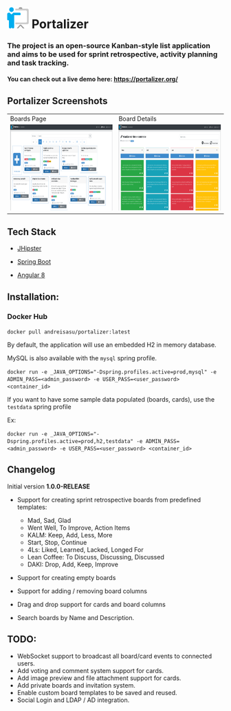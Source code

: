 # <img src="logo.png" width="50"/> Portalizer 

### The project is an open-source Kanban-style list application and aims to be used for sprint retrospective, activity planning and task tracking.

#### You can check out a live demo here: https://portalizer.org/



## Portalizer Screenshots

<table>
  <tr>
     <td>Boards Page</td>
     <td>Board Details</td>
  </tr>
  <tr>
    <td><img src="screenshot1.png" width=480 height=200></td>
    <td><img src="screenshot2.png" width=480 height=200></td>
  </tr>
 </table>


## Tech Stack
* [JHipster](https://www.jhipster.tech/)

* [Spring Boot](https://spring.io/projects/spring-boot)

* [Angular 8](https://angular.io/)


## Installation: 

### Docker Hub

`docker pull andreisasu/portalizer:latest`

By default, the application will use an embedded H2 in memory database.

MySQL is also available with the `mysql` spring profile.

`docker run -e _JAVA_OPTIONS="-Dspring.profiles.active=prod,mysql" -e ADMIN_PASS=<admin_password> -e USER_PASS=<user_password> <container_id>`

If you want to have some sample data populated (boards, cards), use the `testdata` spring profile

Ex: 

`docker run -e _JAVA_OPTIONS="-Dspring.profiles.active=prod,h2,testdata" -e ADMIN_PASS=<admin_password> -e USER_PASS=<user_password> <container_id>`


## Changelog
Initial version **1.0.0-RELEASE**

   - Support for creating sprint retrospective boards from predefined templates: 
      * Mad, Sad, Glad
      * Went Well, To Improve, Action Items
      * KALM: Keep, Add, Less, More
      * Start, Stop, Continue
      * 4Ls: Liked, Learned, Lacked, Longed For
      * Lean Coffee: To Discuss, Discussing, Discussed
      * DAKI: Drop, Add, Keep, Improve

   - Support for creating empty boards
   - Support for adding / removing board columns
   - Drag and drop support for cards and board columns
   - Search boards by Name and Description.

## TODO:
 - WebSocket support to broadcast all board/card events to connected users.
 - Add voting and comment system support for cards.
 - Add image preview and file attachment support for cards.
 - Add private boards and invitation system.
 - Enable custom board templates to be saved and reused.
 - Social Login and LDAP / AD integration.
